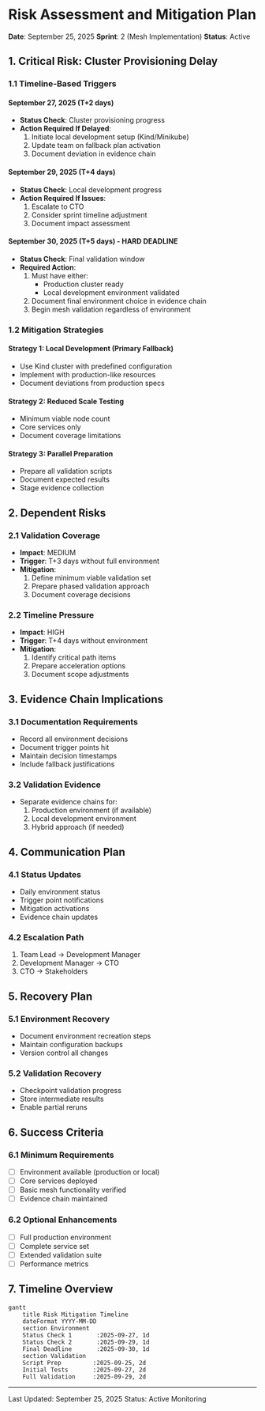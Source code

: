 # Risk Assessment and Mitigation Plan
**Date**: September 25, 2025
**Sprint**: 2 (Mesh Implementation)
**Status**: Active

## 1. Critical Risk: Cluster Provisioning Delay

### 1.1 Timeline-Based Triggers

#### September 27, 2025 (T+2 days)
- **Status Check**: Cluster provisioning progress
- **Action Required If Delayed**:
  1. Initiate local development setup (Kind/Minikube)
  2. Update team on fallback plan activation
  3. Document deviation in evidence chain

#### September 29, 2025 (T+4 days)
- **Status Check**: Local development progress
- **Action Required If Issues**:
  1. Escalate to CTO
  2. Consider sprint timeline adjustment
  3. Document impact assessment

#### September 30, 2025 (T+5 days) - HARD DEADLINE
- **Status Check**: Final validation window
- **Required Action**:
  1. Must have either:
     - Production cluster ready
     - Local development environment validated
  2. Document final environment choice in evidence chain
  3. Begin mesh validation regardless of environment

### 1.2 Mitigation Strategies

#### Strategy 1: Local Development (Primary Fallback)
- Use Kind cluster with predefined configuration
- Implement with production-like resources
- Document deviations from production specs

#### Strategy 2: Reduced Scale Testing
- Minimum viable node count
- Core services only
- Document coverage limitations

#### Strategy 3: Parallel Preparation
- Prepare all validation scripts
- Document expected results
- Stage evidence collection

## 2. Dependent Risks

### 2.1 Validation Coverage
- **Impact**: MEDIUM
- **Trigger**: T+3 days without full environment
- **Mitigation**: 
  1. Define minimum viable validation set
  2. Prepare phased validation approach
  3. Document coverage decisions

### 2.2 Timeline Pressure
- **Impact**: HIGH
- **Trigger**: T+4 days without environment
- **Mitigation**:
  1. Identify critical path items
  2. Prepare acceleration options
  3. Document scope adjustments

## 3. Evidence Chain Implications

### 3.1 Documentation Requirements
- Record all environment decisions
- Document trigger points hit
- Maintain decision timestamps
- Include fallback justifications

### 3.2 Validation Evidence
- Separate evidence chains for:
  1. Production environment (if available)
  2. Local development environment
  3. Hybrid approach (if needed)

## 4. Communication Plan

### 4.1 Status Updates
- Daily environment status
- Trigger point notifications
- Mitigation activations
- Evidence chain updates

### 4.2 Escalation Path
1. Team Lead -> Development Manager
2. Development Manager -> CTO
3. CTO -> Stakeholders

## 5. Recovery Plan

### 5.1 Environment Recovery
- Document environment recreation steps
- Maintain configuration backups
- Version control all changes

### 5.2 Validation Recovery
- Checkpoint validation progress
- Store intermediate results
- Enable partial reruns

## 6. Success Criteria

### 6.1 Minimum Requirements
- [ ] Environment available (production or local)
- [ ] Core services deployed
- [ ] Basic mesh functionality verified
- [ ] Evidence chain maintained

### 6.2 Optional Enhancements
- [ ] Full production environment
- [ ] Complete service set
- [ ] Extended validation suite
- [ ] Performance metrics

## 7. Timeline Overview

```mermaid
gantt
    title Risk Mitigation Timeline
    dateFormat YYYY-MM-DD
    section Environment
    Status Check 1       :2025-09-27, 1d
    Status Check 2       :2025-09-29, 1d
    Final Deadline       :2025-09-30, 1d
    section Validation
    Script Prep         :2025-09-25, 2d
    Initial Tests       :2025-09-27, 2d
    Full Validation     :2025-09-29, 2d
```

---
Last Updated: September 25, 2025
Status: Active Monitoring